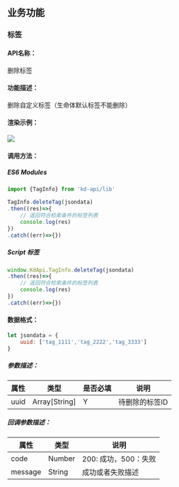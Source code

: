 <!--
 * @Author: your name
 * @Date: 2022-03-30 15:08:15
 * @LastEditTime: 2022-04-06 17:09:34
 * @LastEditors: Please set LastEditors
 * @Description: 打开koroFileHeader查看配置 进行设置: https://github.com/OBKoro1/koro1FileHeader/wiki/%E9%85%8D%E7%BD%AE
 * @FilePath: \KD-API-DOCS\public\md\api\获取标签列表.md
-->
## 业务功能
### 标签

#### API名称：
删除标签
#### 功能描述：

删除自定义标签（生命体默认标签不能删除）

#### 渲染示例：
![](../../image/example/删除标签.webp)
#### 调用方法：

##### ES6 Modules
``` javascript
import {TagInfo} from 'kd-api/lib'

TagInfo.deleteTag(jsondata)
.then((res)=>{
    // 返回符合检索条件的标签列表
    console.log(res)
})
.catch((err)=>{})
```

##### Script 标签
``` javascript
window.KdApi.TagInfo.deleteTag(jsondata)
.then((res)=>{
    // 返回符合检索条件的标签列表
    console.log(res)
})
.catch((err)=>{})
```

#### 数据格式：

```javascript
let jsondata = {
    uuid: ['tag_1111','tag_2222','tag_3333']
}
```

##### 参数描述：

| 属性      | 类型  | 是否必填 | 说明     |
| --------- | ------| ------ | ------ |
| uuid | Array[String] | Y | 待删除的标签ID   |

##### 回调参数描述：
| 属性    | 类型   | 说明                     |
| ------- | ------ | ------------------------ |
| code    | Number | 200: 成功，500：失败  |
| message    | String | 成功或者失败描述  |

